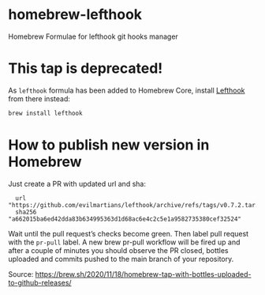 # homebrew-lefthook

Homebrew Formulae for lefthook git hooks manager

# This tap is deprecated!

As `lefthook` formula has been added to Homebrew Core, install [Lefthook](https://github.com/evilmartians/lefthook) from there instead:

```sh
brew install lefthook
```

# How to publish new version in Homebrew

Just create a PR with updated url and sha:

```
  url "https://github.com/evilmartians/lefthook/archive/refs/tags/v0.7.2.tar.gz"
  sha256 "a662015ba6ed42dda83b634995363d1d68ac6e4c2c5e1a9582735380cef32524"
```

Wait until the pull request’s checks become green. Then label pull request with the `pr-pull` label. A new brew pr-pull workflow will be fired up and after a couple of minutes you should observe the PR closed, bottles uploaded and commits pushed to the main branch of your repository.

Source: https://brew.sh/2020/11/18/homebrew-tap-with-bottles-uploaded-to-github-releases/
